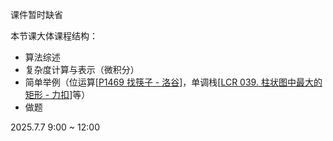 课件暂时缺省

本节课大体课程结构：

- 算法综述
- 复杂度计算与表示（微积分）
- 简单举例（位运算[[P1469 找筷子 - 洛谷](https://www.luogu.com.cn/problem/P1469)]，单调栈[[LCR 039. 柱状图中最大的矩形 - 力扣](https://leetcode.cn/problems/0ynMMM/description/)]等）
- 做题

2025.7.7 9:00 ~ 12:00


